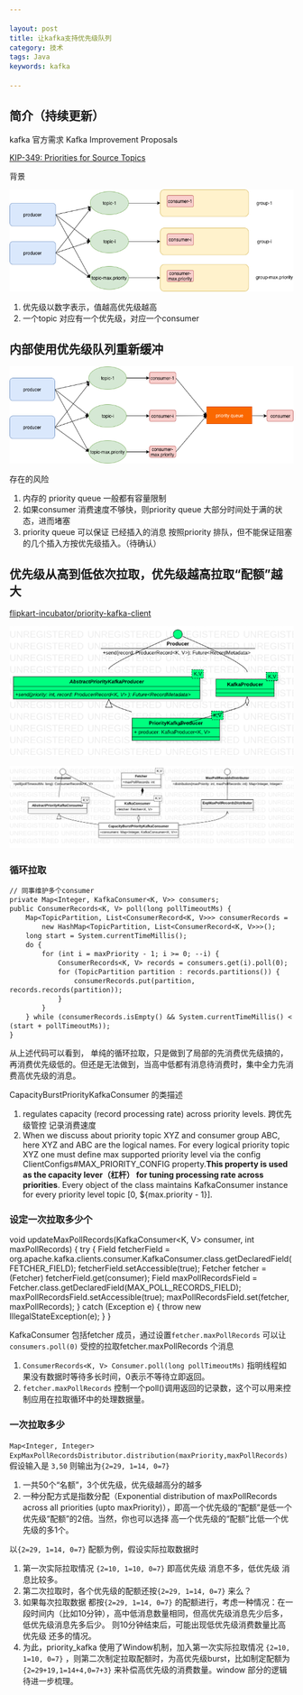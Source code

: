 ```yaml
---

layout: post
title: 让kafka支持优先级队列
category: 技术
tags: Java
keywords: kafka

---
```


## 简介（持续更新）


kafka 官方需求  Kafka Improvement Proposals

[KIP-349: Priorities for Source Topics](https://cwiki.apache.org/confluence/display/KAFKA/KIP-349%3A+Priorities+for+Source+Topics)


背景

![](/public/upload/java/priority_kafka_subscribe.png)

1. 优先级以数字表示，值越高优先级越高
2. 一个topic 对应有一个优先级，对应一个consumer

## 内部使用优先级队列重新缓冲

![](/public/upload/java/priority_kafka_internal_queue.png)

存在的风险

1. 内存的 priority queue 一般都有容量限制
1. 如果consumer 消费速度不够快，则priority queue 大部分时间处于满的状态，进而堵塞
3. priority queue 可以保证 已经插入的消息 按照priority 排队，但不能保证阻塞的几个插入方按优先级插入。（待确认）

## 优先级从高到低依次拉取，优先级越高拉取“配额”越大

[flipkart-incubator/priority-kafka-client](https://github.com/flipkart-incubator/priority-kafka-client)

![](/public/upload/java/priority_kafka_producer_class_diagram.png)

![](/public/upload/java/priority_kafka_consumer_class_diagram.png)

### 循环拉取

    // 同事维护多个consumer
    private Map<Integer, KafkaConsumer<K, V>> consumers;
    public ConsumerRecords<K, V> poll(long pollTimeoutMs) {
        Map<TopicPartition, List<ConsumerRecord<K, V>>> consumerRecords = 
            new HashMap<TopicPartition, List<ConsumerRecord<K, V>>>();
        long start = System.currentTimeMillis();
        do {
            for (int i = maxPriority - 1; i >= 0; --i) {
                ConsumerRecords<K, V> records = consumers.get(i).poll(0);
                for (TopicPartition partition : records.partitions()) {
                    consumerRecords.put(partition, records.records(partition));
                }
            }
        } while (consumerRecords.isEmpty() && System.currentTimeMillis() < (start + pollTimeoutMs));
    }

从上述代码可以看到， 单纯的循环拉取，只是做到了局部的先消费优先级搞的，再消费优先级低的。但还是无法做到，当高中低都有消息待消费时，集中全力先消费高优先级的消息。

CapacityBurstPriorityKafkaConsumer 的类描述

1. regulates capacity (record processing rate) across priority levels. 跨优先级管控 记录消费速度
2. When we discuss about priority topic XYZ and consumer group ABC, here XYZ and ABC are the logical names. For every logical priority topic XYZ one must define max supported priority level via the config ClientConfigs#MAX_PRIORITY_CONFIG property.**This property is used as the capacity lever（杠杆） for tuning processing rate across priorities**. Every object of the class maintains KafkaConsumer instance for every priority level topic [0, ${max.priority - 1}].

### 设定一次拉取多少个

   void updateMaxPollRecords(KafkaConsumer<K, V> consumer, int maxPollRecords) {
        try {
            Field fetcherField = org.apache.kafka.clients.consumer.KafkaConsumer.class.getDeclaredField(FETCHER_FIELD);
            fetcherField.setAccessible(true);
            Fetcher fetcher = (Fetcher) fetcherField.get(consumer);
            Field maxPollRecordsField = Fetcher.class.getDeclaredField(MAX_POLL_RECORDS_FIELD);
            maxPollRecordsField.setAccessible(true);
            maxPollRecordsField.set(fetcher, maxPollRecords);
        } catch (Exception e) {
            throw new IllegalStateException(e);
        }
    }

KafkaConsumer 包括fetcher 成员，通过设置`fetcher.maxPollRecords` 可以让`consumers.poll(0)` 受控的拉取fetcher.maxPollRecords 个消息

1. `ConsumerRecords<K, V> Consumer.poll(long pollTimeoutMs)` 指明线程如果没有数据时等待多长时间，0表示不等待立即返回。
2. `fetcher.maxPollRecords` 控制一个poll()调用返回的记录数，这个可以用来控制应用在拉取循环中的处理数据量。

### 一次拉取多少

`Map<Integer, Integer> ExpMaxPollRecordsDistributor.distribution(maxPriority,maxPollRecords)` 假设输入是 `3,50` 则输出为`{2=29, 1=14, 0=7}`

1. 一共50个“名额”，3个优先级，优先级越高分的越多
2. 一种分配方式是指数分配（Exponential distribution of maxPollRecords across all priorities (upto maxPriority)），即高一个优先级的“配额”是低一个优先级“配额”的2倍。当然，你也可以选择 高一个优先级的“配额”比低一个优先级的多1个。 

以`{2=29, 1=14, 0=7}` 配额为例，假设实际拉取数据时

1. 第一次实际拉取情况 `{2=10, 1=10, 0=7}` 即高优先级 消息不多，低优先级 消息比较多。
2. 第二次拉取时，各个优先级的配额还按`{2=29, 1=14, 0=7}` 来么？
3. 如果每次拉取数据 都按`{2=29, 1=14, 0=7}` 的配额进行，考虑一种情况：在一段时间内（比如10分钟），高中低消息数量相同，但高优先级消息先少后多，低优先级消息先多后少。 则10分钟结束后，可能出现低优先级消费数量比高优先级 还多的情况。
4. 为此，priority_kafka 使用了Window机制，加入第一次实际拉取情况 `{2=10, 1=10, 0=7}` ，则第二次制定拉取配额时，为高优先级burst，比如制定配额为 `{2=29+19,1=14+4,0=7+3}` 来补偿高优先级的消费数量。window 部分的逻辑待进一步梳理。
